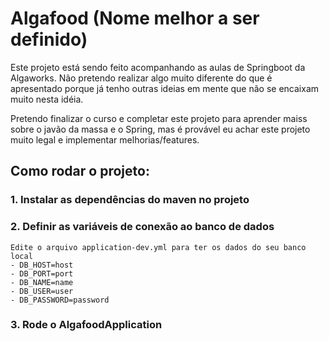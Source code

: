 # Algafood (Nome melhor a ser definido)

Este projeto está sendo feito acompanhando as aulas de Springboot da Algaworks. Não pretendo 
realizar algo muito diferente do que é apresentado porque já tenho outras ideias em mente que não se 
encaixam muito nesta idéia.

Pretendo finalizar o curso e completar este projeto para aprender maiss sobre o javão da massa e o Spring,
mas é provável eu achar este projeto muito legal e implementar melhorias/features.

## Como rodar o projeto:

### 1. Instalar as dependências do maven no projeto
### 2. Definir as variáveis de conexão ao banco de dados
    Edite o arquivo application-dev.yml para ter os dados do seu banco local
    - DB_HOST=host
    - DB_PORT=port
    - DB_NAME=name
    - DB_USER=user
    - DB_PASSWORD=password

### 3. Rode o AlgafoodApplication


